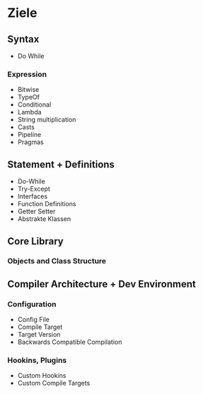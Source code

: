 # Ziele
## Syntax
- Do While

### Expression
- Bitwise
- TypeOf
- Conditional
- Lambda
- String multiplication
- Casts
- Pipeline
- Pragmas

## Statement + Definitions
- Do-While
- Try-Except
- Interfaces
- Function Definitions
- Getter Setter
- Abstrakte Klassen

## Core Library
### Objects and Class Structure

## Compiler Architecture + Dev Environment
### Configuration
- Config File
- Compile Target
- Target Version
- Backwards Compatible Compilation

### Hookins, Plugins
- Custom Hookins
- Custom Compile Targets

